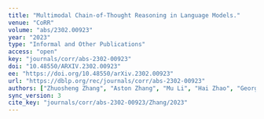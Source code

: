 ```yaml
---
title: "Multimodal Chain-of-Thought Reasoning in Language Models."
venue: "CoRR"
volume: "abs/2302.00923"
year: "2023"
type: "Informal and Other Publications"
access: "open"
key: "journals/corr/abs-2302-00923"
doi: "10.48550/ARXIV.2302.00923"
ee: "https://doi.org/10.48550/arXiv.2302.00923"
url: "https://dblp.org/rec/journals/corr/abs-2302-00923"
authors: ["Zhuosheng Zhang", "Aston Zhang", "Mu Li", "Hai Zhao", "George Karypis", "Alex Smola"]
sync_version: 3
cite_key: "journals/corr/abs-2302-00923/Zhang/2023"
---
```

